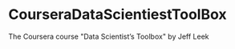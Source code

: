CourseraDataScientiestToolBox
=============================

The Coursera course "Data Scientist’s Toolbox" by Jeff Leek
